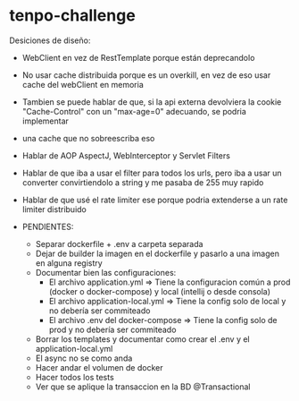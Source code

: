 # tenpo-challenge

Desiciones de diseño:

- WebClient en vez de RestTemplate porque están deprecandolo
- No usar cache distribuida porque es un overkill, en vez de eso usar cache del webClient en memoria
- Tambien se puede hablar de que, si la api externa devolviera la cookie "Cache-Control" con un "max-age=0" adecuando, se podria implementar
- una cache que no sobreescriba eso
- Hablar de AOP AspectJ, WebInterceptor y Servlet Filters
- Hablar de que iba a usar el filter para todos los urls, pero iba a usar un converter convirtiendolo a string y me pasaba de 255 muy rapido
- Hablar de que usé el rate limiter ese porque podria extenderse a un rate limiter distribuido

- PENDIENTES:
  - Separar dockerfile + .env a carpeta separada
  - Dejar de builder la imagen en el dockerfile y pasarlo a una imagen en alguna registry
  - Documentar bien las configuraciones:
    - El archivo application.yml => Tiene la configuracion común a prod (docker o docker-compose) y local (intellij o desde consola)
    - El archivo application-local.yml => Tiene la config solo de local y no debería ser commiteado
    - El archivo .env del docker-compose => Tiene la config solo de prod y no debería ser commiteado
  - Borrar los templates y documentar como crear el .env y el application-local.yml
  - El async no se como anda
  - Hacer andar el volumen de docker
  - Hacer todos los tests
  - Ver que se aplique la transaccion en la BD @Transactional